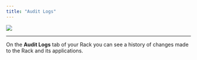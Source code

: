 ```yaml
---
title: "Audit Logs"
---
```


![](/assets/images/docs/audit/audit.png)

---

On the **Audit Logs** tab of your Rack you can see a history of changes made to the Rack and its applications.
